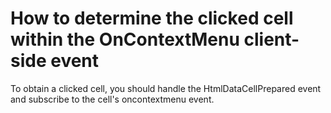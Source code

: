 # How to determine the clicked cell within the OnContextMenu client-side event


<p>To obtain a clicked cell, you should handle the HtmlDataCellPrepared event and subscribe to the cell's oncontextmenu event.</p>

<br/>


